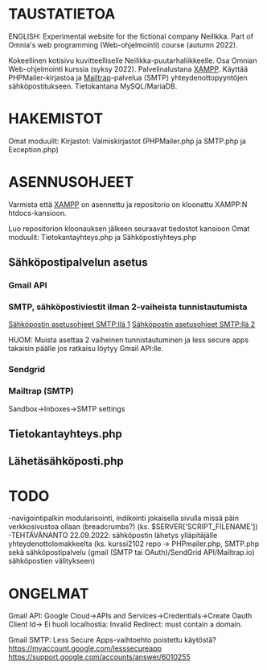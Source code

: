 
# TAUSTATIETOA

ENGLISH: Experimental website for the fictional company Neilikka. Part of Omnia's web programming (Web-ohjelmointi) course (autumn 2022).

Kokeellinen kotisivu kuvitteelliselle Neilikka-puutarhaliikkeelle. Osa Omnian Web-ohjelmointi kurssia (syksy 2022). Palvelinalustana [XAMPP](https://www.apachefriends.org/). Käyttää PHPMailer-kirjastoa ja [Mailtrap](https://mailtrap.io)-palvelua (SMTP) yhteydenottopyyntöjen sähköpostitukseen. Tietokantana MySQL/MariaDB.

# HAKEMISTOT
Omat moduulit:
Kirjastot: Valmiskirjastot (PHPMailer.php ja SMTP.php ja Exception.php)

# ASENNUSOHJEET
Varmista että [XAMPP](https://www.apachefriends.org/) on asennettu ja repositorio on kloonattu XAMPP:N htdocs-kansioon.

Luo repositorion kloonauksen jälkeen seuraavat tiedostot kansioon Omat moduulit: Tietokantayhteys.php ja Sähköpostiyhteys.php

## Sähköpostipalvelun asetus

### Gmail API



### SMTP, sähköpostiviestit ilman 2-vaiheista tunnistautumista
[Sähköpostin asetusohjeet SMTP:llä 1](https://netcorecloud.com/tutorials/send-an-email-via-gmail-smtp-server-using-php/)
[Sähköpostin asetusohjeet SMTP:llä 2](https://phppot.com/php/send-email-in-php-using-gmail-smtp/)

HUOM: Muista asettaa 2 vaiheinen tunnistautuminen ja less secure apps
takaisin päälle jos ratkaisu löytyy Gmail API:lle.

### Sendgrid

### Mailtrap (SMTP)

Sandbox->Inboxes->SMTP settings


## Tietokantayhteys.php

## Lähetäsähköposti.php


# TODO
-navigointipalkin modularisointi, indikointi jokaisella sivulla missä päin verkkosivustoa ollaan (breadcrumbs?) (ks. $SERVER['SCRIPT_FILENAME'])
-TEHTÄVÄNANTO 22.09.2022: sähköpostin lähetys ylläpitäjälle yhteydenottolomakkeelta (ks. kurssi2102 repo -> PHPmailer.php, SMTP.php sekä sähköpostipalvelu (gmail (SMTP tai OAuth)/SendGrid API/Mailtrap.io) sähköpostien välitykseen)



# ONGELMAT
Gmail API: Google Cloud->APIs and Services->Credentials->Create Oauth Client Id-> Ei huoli localhostia: Invalid Redirect: must contain a domain. 

Gmail SMTP: Less Secure Apps-vaihtoehto poistettu käytöstä? https://myaccount.google.com/lesssecureapp https://support.google.com/accounts/answer/6010255